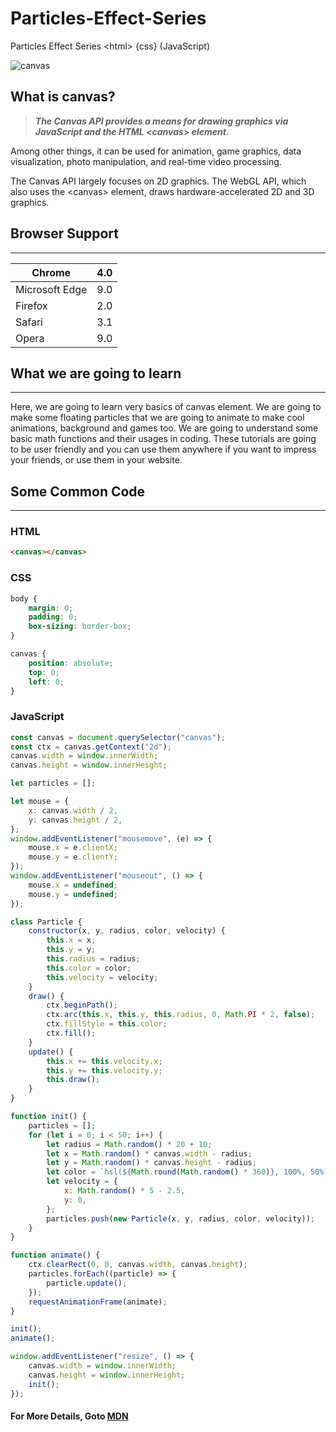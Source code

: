 # Particles-Effect-Series

Particles Effect Series &lt;html> {css} (JavaScript)

![canvas](https://i.stack.imgur.com/4U565.png)

## What is canvas?

> **_The Canvas API provides a means for drawing graphics via JavaScript and the HTML &lt;canvas> element._**

Among other things, it can be used for animation, game graphics, data visualization, photo manipulation, and real-time video processing.

The Canvas API largely focuses on 2D graphics. The WebGL API, which also uses the &lt;canvas> element, draws hardware-accelerated 2D and 3D graphics.

## Browser Support

---

| Chrome         | 4.0 |
| -------------- | --- |
| Microsoft Edge | 9.0 |
| Firefox        | 2.0 |
| Safari         | 3.1 |
| Opera          | 9.0 |

## What we are going to learn

---

Here, we are going to learn very basics of canvas element. We are going to make some floating particles that we are going to animate to make cool animations, background and games too. We are going to understand some basic math functions and their usages in coding. These tutorials are going to be user friendly and you can use them anywhere if you want to impress your friends, or use them in your website.

## Some Common Code

---

### HTML

```html
<canvas></canvas>
```

### CSS

```css
body {
    margin: 0;
    padding: 0;
    box-sizing: border-box;
}

canvas {
    position: absolute;
    top: 0;
    left: 0;
}
```

### JavaScript

```js
const canvas = document.querySelector("canvas");
const ctx = canvas.getContext("2d");
canvas.width = window.innerWidth;
canvas.height = window.innerHeight;

let particles = [];

let mouse = {
    x: canvas.width / 2,
    y: canvas.height / 2,
};
window.addEventListener("mousemove", (e) => {
    mouse.x = e.clientX;
    mouse.y = e.clientY;
});
window.addEventListener("mouseout", () => {
    mouse.x = undefined;
    mouse.y = undefined;
});

class Particle {
    constructor(x, y, radius, color, velocity) {
        this.x = x;
        this.y = y;
        this.radius = radius;
        this.color = color;
        this.velocity = velocity;
    }
    draw() {
        ctx.beginPath();
        ctx.arc(this.x, this.y, this.radius, 0, Math.PI * 2, false);
        ctx.fillStyle = this.color;
        ctx.fill();
    }
    update() {
        this.x += this.velocity.x;
        this.y += this.velocity.y;
        this.draw();
    }
}

function init() {
    particles = [];
    for (let i = 0; i < 50; i++) {
        let radius = Math.random() * 20 + 10;
        let x = Math.random() * canvas.width - radius;
        let y = Math.random() * canvas.height - radius;
        let color = `hsl(${Math.round(Math.random() * 360)}, 100%, 50%)`;
        let velocity = {
            x: Math.random() * 5 - 2.5,
            y: 0,
        };
        particles.push(new Particle(x, y, radius, color, velocity));
    }
}

function animate() {
    ctx.clearRect(0, 0, canvas.width, canvas.height);
    particles.forEach((particle) => {
        particle.update();
    });
    requestAnimationFrame(animate);
}

init();
animate();

window.addEventListener("resize", () => {
    canvas.width = window.innerWidth;
    canvas.height = window.innerHeight;
    init();
});
```

#### For More Details, Goto [MDN](https://developer.mozilla.org/en-US/docs/Web/API/Canvas_API)
